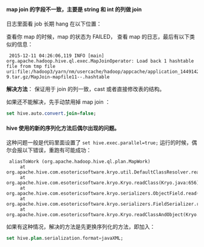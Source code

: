 ####  map join 的字段不一致，主要是 string 和 int 的列做 join

日志里面看 job 长期 hang 在以下位置：



查看你 map 的时候，map 的状态为 FAILED， 查看 map 的日志，最后有以下类似的信息：
``` 
 2015-12-11 04:26:06,119 INFO [main] org.apache.hadoop.hive.ql.exec.MapJoinOperator: Load back 1 hashtable file from tmp file uri:file:/hadoop3/yarn/nm/usercache/hadoop/appcache/application_1449142557781_73597/container_e11_1449142557781_73597_01_000002/Stage-9.tar.gz/MapJoin-mapfile11--.hashtable
``` 

<b>解决方法</b>： 保证用于 join 的列一致，cast 或者直接修改表的结构。

如果还不能解决，先手动禁用掉 map join ：

```sql
set hive.auto.convert.join=false;
```


#### hive 使用的新的序列化方法后偶尔出现的问题。

这种问题一般是代码里面设置了 `set hive.exec.parallel=true;` 运行的时候，偶尔会报以下错误，重跑有可能成功：
``` 
 aliasToWork (org.apache.hadoop.hive.ql.plan.MapWork)
     at org.apache.hive.com.esotericsoftware.kryo.util.DefaultClassResolver.readClass(DefaultClassResolver.java:119)
     at org.apache.hive.com.esotericsoftware.kryo.Kryo.readClass(Kryo.java:656)
     at org.apache.hive.com.esotericsoftware.kryo.serializers.ObjectField.read(ObjectField.java:99)
     at org.apache.hive.com.esotericsoftware.kryo.serializers.FieldSerializer.read(FieldSerializer.java:507)
     at org.apache.hive.com.esotericsoftware.kryo.Kryo.readClassAndObject(Kryo.java:776)
``` 

如果有这种情况，解决的方法是先更换序列化的方法，即加入：
```sql
set hive.plan.serialization.format=javaXML;
``` 
